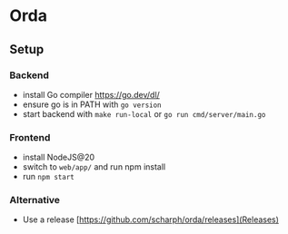 # Orda

## Setup

### Backend 

- install Go compiler https://go.dev/dl/
- ensure go is in PATH with `go version`
- start backend with `make run-local` or `go run cmd/server/main.go`

### Frontend

- install NodeJS@20
- switch to `web/app/` and run npm install
- run `npm start`


### Alternative
  - Use a release [https://github.com/scharph/orda/releases](Releases)

